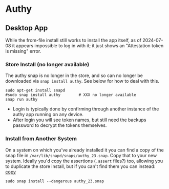 Authy
=====


Desktop App
-----------

While the from-file install still works to install the app itself, as
of 2024-07-08 it appears impossible to log in with it; it just shows
an "Attestation token is missing" error.

### Store Install (no longer available)

The authy snap is no longer in the store, and so can no longer be
downloaded via `snap install authy`. See below for how to deal with this.

    sudo apt-get install snapd
    #sudo snap install authy        # XXX no longer available
    snap run authy

- Login is typically done by confirming through another instance of the
  authy app running on any device.
- After login you will see token names, but still need the backups password
  to decrypt the tokens themselves.

### Install from Another System

On a system on which you've already installed it you can find a copy of the
snap file in `/var/lib/snapd/snaps/authy_23.snap`. Copy that to your new
system. Ideally you'd copy the assertions (`.assert` files?) too, allowing
you to duplicate the store install, but if you can't find them you can
instead: [copy]

    sudo snap install --dangerous authy_23.snap



<!-------------------------------------------------------------------->
[copy]: https://forum.snapcraft.io/t/how-can-i-move-snaps-from-one-pc-to-another-without-redownloading-them-again/10240

